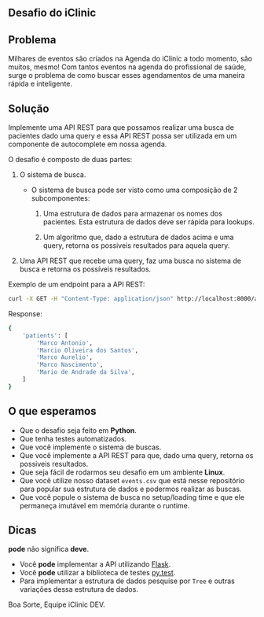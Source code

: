 ## Desafio do iClinic


## Problema

Milhares de eventos são criados na Agenda do iClinic a todo momento, são muitos, mesmo! Com tantos eventos na agenda do profissional de saúde, surge o problema de como buscar esses agendamentos de uma maneira rápida e inteligente.

## Solução

Implemente uma API REST para que possamos realizar uma busca de pacientes dado uma query e essa API REST possa ser utilizada em um componente de autocomplete em nossa agenda.

O desafio é composto de duas partes:

1. O sistema de busca.

    - O sistema de busca pode ser visto como uma composição de 2 subcomponentes:

        1. Uma estrutura de dados para armazenar os nomes dos pacientes. Esta estrutura de dados deve ser rápida para lookups.

        2. Um algoritmo que, dado a estrutura de dados acima e uma query, retorna os possiveis resultados para aquela query.

2. Uma API REST que recebe uma query, faz uma busca no sistema de busca e retorna os possíveis resultados.

Exemplo de um endpoint para a API REST:

```bash
curl -X GET -H "Content-Type: application/json" http://localhost:8000/autocomplete/?q=Mar
```

Response:

```bash
{
    'patients': [
        'Marco Antonio',
        'Marcio Oliveira dos Santos',
        'Marco Aurelio',
        'Marco Nascimento',
        'Mario de Andrade da Silva',
    ]
}
```

## O que esperamos

- Que o desafio seja feito em **Python**.
- Que tenha testes automatizados.
- Que você implemente o sistema de buscas.
- Que você implemente a API REST para que, dado uma query, retorna os possiveis resultados.
- Que seja fácil de rodarmos seu desafio em um ambiente **Linux**.
- Que você utilize nosso dataset `events.csv` que está nesse repositório para popular sua estrutura de dados e podermos realizar as buscas.
- Que você popule o sistema de busca no setup/loading time e que ele permaneça imutável em memória durante o runtime.

## Dicas

**pode** não significa **deve**.

- Você **pode** implementar a API utilizando [Flask](https://github.com/pallets/flask).
- Você **pode** utilizar a biblioteca de testes [py.test](https://github.com/pytest-dev/pytest).
- Para implementar a estrutura de dados pesquise por `Tree` e outras variações dessa estrutura de dados.

Boa Sorte, 
Equipe iClinic DEV.